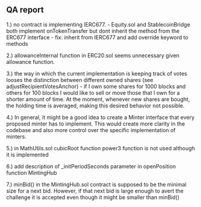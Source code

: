 ## QA report

1.) no contract is implementing IERC677.
    - Equity.sol and StablecoinBridge both implement onTokenTransfer but dont inherit the method from the ERC677 interface
    - fix: inherit from IERC677 and add override keyword to methods


2.) allowanceInternal function in ERC20.sol seems unnecessary given allowance function.


3.) the way in which the current implementation is keeping track of votes looses the distinction between different owned shares (see adjustRecipientVotesAnchor)
    - if I own some shares for 1000 blocks and others for 100 blocks
        I would like to sell or move those that I own for a shorter amount of time. At the moment, whenever new shares are bought, the holding time is averaged, making this desired behavior not possible.


4.) In general, it might be a good idea to create a Minter interface that every proposed minter has to implement. This would create more clarity in the codebase and also more control over the specific implementation of minters.


5.) in MathUtils.sol cubicRoot function power3 function is not used although it is implemented


6.) add description of _initPeriodSeconds parameter in openPosition function MintingHub


7.) minBid() in the MintingHub.sol contract is supposed to be the minimal size for a next bid. 
However, if that next bid is large enough to avert the challenge it is accepted even though it might be smaller than minBid()

